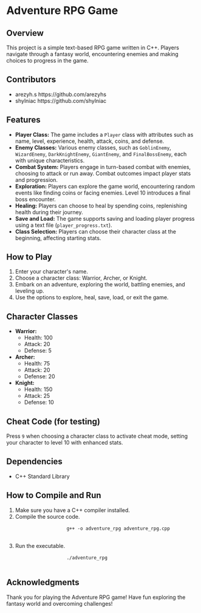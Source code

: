 <h1>Adventure RPG Game</h1>

<h2>Overview</h2>
<p>This project is a simple text-based RPG game written in C++. Players navigate through a fantasy world, encountering enemies and making choices to progress in the game.</p>

<h2>Contributors</h2>
    <ul>
        <li>arezyh.s https://github.com/arezyhs </li>
        <li>shylniac https://github.com/shylniac </li>
    </ul>

<h2>Features</h2>
    <ul>
        <li><strong>Player Class:</strong> The game includes a <code>Player</code> class with attributes such as name, level, experience, health, attack, coins, and defense.</li>
        <li><strong>Enemy Classes:</strong> Various enemy classes, such as <code>GoblinEnemy</code>, <code>WizardEnemy</code>, <code>DarkKnightEnemy</code>, <code>GiantEnemy</code>, and <code>FinalBossEnemy</code>, each with unique characteristics.</li>
        <li><strong>Combat System:</strong> Players engage in turn-based combat with enemies, choosing to attack or run away. Combat outcomes impact player stats and progression.</li>
        <li><strong>Exploration:</strong> Players can explore the game world, encountering random events like finding coins or facing enemies. Level 10 introduces a final boss encounter.</li>
        <li><strong>Healing:</strong> Players can choose to heal by spending coins, replenishing health during their journey.</li>
        <li><strong>Save and Load:</strong> The game supports saving and loading player progress using a text file (<code>player_progress.txt</code>).</li>
        <li><strong>Class Selection:</strong> Players can choose their character class at the beginning, affecting starting stats.</li>
    </ul>

<h2>How to Play</h2>
    <ol>
        <li>Enter your character's name.</li>
        <li>Choose a character class: Warrior, Archer, or Knight.</li>
        <li>Embark on an adventure, exploring the world, battling enemies, and leveling up.</li>
        <li>Use the options to explore, heal, save, load, or exit the game.</li>
    </ol>

<h2>Character Classes</h2>
    <ul>
        <li><strong>Warrior:</strong>
            <ul>
                <li>Health: 100</li>
                <li>Attack: 20</li>
                <li>Defense: 5</li>
            </ul>
        </li>
        <li><strong>Archer:</strong>
            <ul>
                <li>Health: 75</li>
                <li>Attack: 20</li>
                <li>Defense: 20</li>
            </ul>
        </li>
        <li><strong>Knight:</strong>
            <ul>
                <li>Health: 150</li>
                <li>Attack: 25</li>
                <li>Defense: 10</li>
            </ul>
        </li>
    </ul>

<h2>Cheat Code (for testing)</h2>
    <p>Press <code>9</code> when choosing a character class to activate cheat mode, setting your character to level 10 with enhanced stats.</p>

<h2>Dependencies</h2>
    <ul>
        <li>C++ Standard Library</li>
    </ul>

<h2>How to Compile and Run</h2>
    <ol>
        <li>Make sure you have a C++ compiler installed.</li>
        <li>Compile the source code.
            <pre>
                <code>g++ -o adventure_rpg adventure_rpg.cpp</code>
            </pre>
        </li>
        <li>Run the executable.
            <pre>
                <code>./adventure_rpg</code>
            </pre>
        </li>
    </ol>

<h2>Acknowledgments</h2>
    <p>Thank you for playing the Adventure RPG game! Have fun exploring the fantasy world and overcoming challenges!</p>

</body>

</html>
